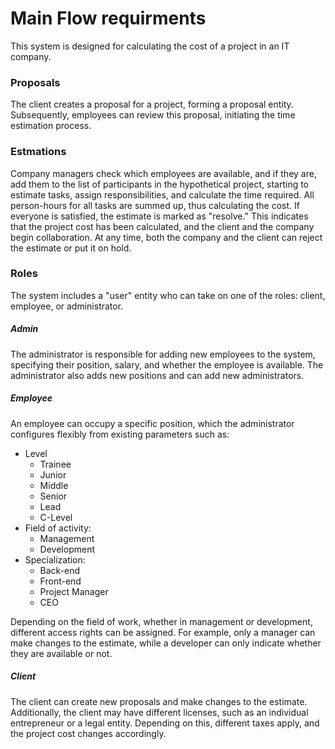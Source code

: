 # Main Flow requirments

This system is designed for calculating the cost of a project in an IT company.

### Proposals

The client creates a proposal for a project, forming a proposal entity. Subsequently, employees can review this proposal, initiating the time estimation process.

### Estmations

Company managers check which employees are available, and if they are, add them to the list of participants in the hypothetical project, starting to estimate tasks, assign responsibilities, and calculate the time required. All person-hours for all tasks are summed up, thus calculating the cost. If everyone is satisfied, the estimate is marked as "resolve." This indicates that the project cost has been calculated, and the client and the company begin collaboration. At any time, both the company and the client can reject the estimate or put it on hold.

### Roles

The system includes a "user" entity who can take on one of the roles: client, employee, or administrator.


##### Admin

The administrator is responsible for adding new employees to the system, specifying their position, salary, and whether the employee is available. The administrator also adds new positions and can add new administrators.

##### Employee

An employee can occupy a specific position, which the administrator configures flexibly from existing parameters such as:

 - Level
    - Trainee
    - Junior
    - Middle
    - Senior
    - Lead
    - C-Level
- Field of activity:
    - Management
    - Development
- Specialization:
    - Back-end
    - Front-end
    - Project Manager
    - CEO

Depending on the field of work, whether in management or development, different access rights can be assigned. For example, only a manager can make changes to the estimate, while a developer can only indicate whether they are available or not.


##### Client

The client can create new proposals and make changes to the estimate. Additionally, the client may have different licenses, such as an individual entrepreneur or a legal entity. Depending on this, different taxes apply, and the project cost changes accordingly.